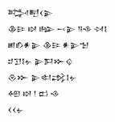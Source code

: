 <div class='block'>
<div class='line'>𒅋𒋃𒌋𒉌</div>
<div class='line'>𒆠𒄿 𒊭 𒈗 𒁁𒉌 𒀀𒈾 𒀴𒋙</div>
<div class='line'>𒅖𒁓𒀭𒉌 𒆠𒄿 𒀭𒉌𒈠</div>
<div class='line'>𒄑𒋛𒋙𒉡 𒉌𒁕𒁍𒌒</div>
<div class='line'>𒊮𒁍 𒉌𒊕𒃶𒋙𒉡</div>
<div class='line'>𒅇 𒊭 𒁹 𒆗 𒈾</div>
<div class='line'>𒌋𒌋𒉡</div>
</div>